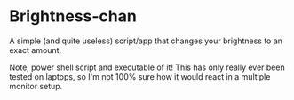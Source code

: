 # Brightness-chan
A simple (and quite useless) script/app that changes your brightness to an exact amount.

Note, power shell script and executable of it! This has only really ever been tested on laptops, so I'm not 100% sure how it would react in a multiple monitor setup.
